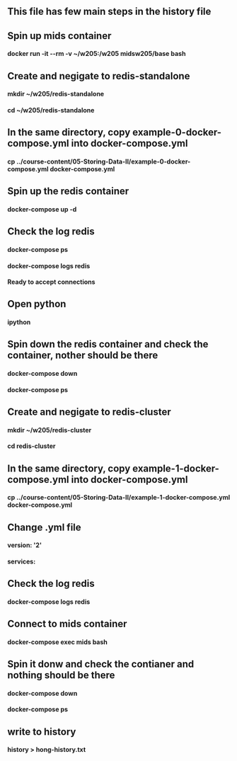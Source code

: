 
## This file has few main steps in the history file

## Spin up mids container
#### docker run -it --rm -v ~/w205:/w205 midsw205/base bash

## Create and negigate to redis-standalone
#### mkdir ~/w205/redis-standalone
#### cd ~/w205/redis-standalone

## In the same directory, copy example-0-docker-compose.yml into docker-compose.yml
#### cp ../course-content/05-Storing-Data-II/example-0-docker-compose.yml docker-compose.yml

## Spin up the redis container
#### docker-compose up -d

## Check the log redis
#### docker-compose ps
#### docker-compose logs redis
#### Ready to accept connections

## Open python
#### ipython

## Spin down the redis container and check the container, nother should be there
#### docker-compose down
#### docker-compose ps

## Create and negigate to redis-cluster
#### mkdir ~/w205/redis-cluster
#### cd redis-cluster

## In the same directory, copy example-1-docker-compose.yml into docker-compose.yml
#### cp ../course-content/05-Storing-Data-II/example-1-docker-compose.yml docker-compose.yml

## Change .yml file
#### version: '2'
#### services:

## Check the log redis
#### docker-compose logs redis

## Connect to mids container
#### docker-compose exec mids bash

## Spin it donw and check the contianer and nothing should be there
#### docker-compose down
#### docker-compose ps

## write to history
#### history > hong-history.txt
